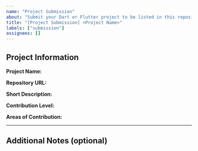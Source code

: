 ```yaml
---
name: "Project Submission"
about: "Submit your Dart or Flutter project to be listed in this repository"
title: "[Project Submission] <Project Name>"
labels: ["submission"]
assignees: []
---
```


## Project Information

**Project Name:**

<!-- Enter the name of your project -->

**Repository URL:**

<!-- Provide the GitHub repo link -->

**Short Description:**

<!-- A concise description of what the project does -->

**Contribution Level:**

<!-- Choose one: Beginner / Professional -->

**Areas of Contribution:**

<!-- Examples: documentation, bug fixes, new features, testing, UI/UX, etc. -->

---

## Additional Notes (optional)

<!-- Anything else maintainers should know about your project -->
